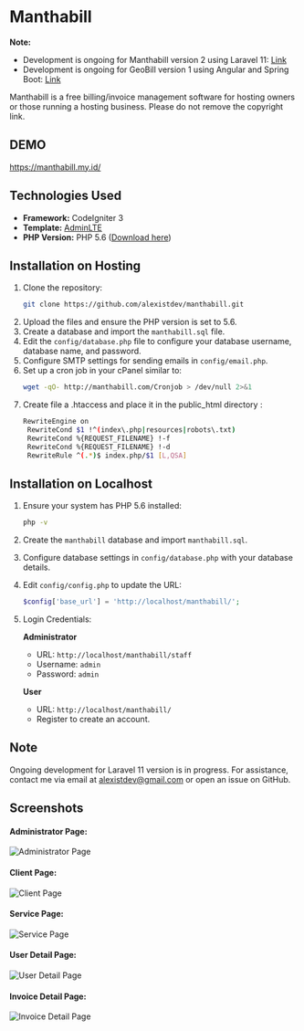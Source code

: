 # Manthabill

**Note:**
- Development is ongoing for Manthabill version 2 using Laravel 11: [Link](https://github.com/alexistdev/manthabill/tree/development)
- Development is ongoing for GeoBill version 1 using Angular and Spring Boot: [Link](https://github.com/alexistdev/geobill)

Manthabill is a free billing/invoice management software for hosting owners or those running a hosting business. Please do not remove the copyright link.
## DEMO
https://manthabill.my.id/

## Technologies Used
- **Framework:** CodeIgniter 3
- **Template:** [AdminLTE](https://adminlte.io/)
- **PHP Version:** PHP 5.6 ([Download here](https://sourceforge.net/projects/xampp/files/XAMPP%20Windows/5.6.3/))

## Installation on Hosting

1. Clone the repository:
   ```bash
   git clone https://github.com/alexistdev/manthabill.git
   ```
2. Upload the files and ensure the PHP version is set to 5.6.
3. Create a database and import the `manthabill.sql` file.
4. Edit the `config/database.php` file to configure your database username, database name, and password.
5. Configure SMTP settings for sending emails in `config/email.php`.
6. Set up a cron job in your cPanel similar to:
   ```bash
   wget -qO- http://manthabill.com/Cronjob > /dev/null 2>&1
   ```
7. Create file a .htaccess and place it in the public_html directory :
   ```bash
   RewriteEngine on
	RewriteCond $1 !^(index\.php|resources|robots\.txt)
	RewriteCond %{REQUEST_FILENAME} !-f
	RewriteCond %{REQUEST_FILENAME} !-d
	RewriteRule ^(.*)$ index.php/$1 [L,QSA]
   ```

## Installation on Localhost

1. Ensure your system has PHP 5.6 installed:
   ```bash
   php -v
   ```
2. Create the `manthabill` database and import `manthabill.sql`.
3. Configure database settings in `config/database.php` with your database details.
4. Edit `config/config.php` to update the URL:
   ```php
   $config['base_url'] = 'http://localhost/manthabill/';
   ```
5. Login Credentials:

   **Administrator**
   - URL: `http://localhost/manthabill/staff`
   - Username: `admin`
   - Password: `admin`

   **User**
   - URL: `http://localhost/manthabill/`
   - Register to create an account.

## Note
Ongoing development for Laravel 11 version is in progress. For assistance, contact me via email at [alexistdev@gmail.com](mailto:alexistdev@gmail.com) or open an issue on GitHub.

## Screenshots

#### Administrator Page:
![Administrator Page](https://github.com/alexistdev/manthabill/blob/master/Photo/gambar1.png?raw=true)

#### Client Page:
![Client Page](https://github.com/alexistdev/manthabill/blob/master/Photo/gambar2.png?raw=true)

#### Service Page:
![Service Page](https://github.com/alexistdev/manthabill/blob/master/Photo/gambar3.png?raw=true)

#### User Detail Page:
![User Detail Page](https://github.com/alexistdev/manthabill/blob/master/Photo/gambar4.png?raw=true)

#### Invoice Detail Page:
![Invoice Detail Page](https://github.com/alexistdev/manthabill/blob/master/Photo/gambar5.png?raw=true)
